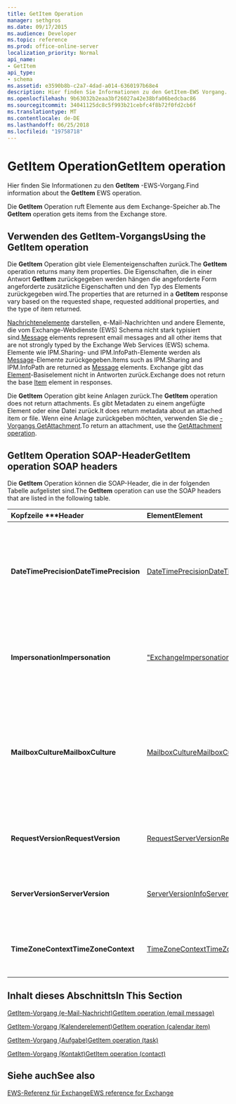 ```yaml
---
title: GetItem Operation
manager: sethgros
ms.date: 09/17/2015
ms.audience: Developer
ms.topic: reference
ms.prod: office-online-server
localization_priority: Normal
api_name:
- GetItem
api_type:
- schema
ms.assetid: e3590b8b-c2a7-4dad-a014-6360197b68e4
description: Hier finden Sie Informationen zu den GetItem-EWS Vorgang.
ms.openlocfilehash: 9b63032b2eaa3bf26027a42e38bfa06bedcbac86
ms.sourcegitcommit: 34041125dc8c5f993b21cebfc4f8b72f0fd2cb6f
ms.translationtype: MT
ms.contentlocale: de-DE
ms.lasthandoff: 06/25/2018
ms.locfileid: "19758718"
---
```

# <a name="getitem-operation"></a><span data-ttu-id="25611-103">GetItem Operation</span><span class="sxs-lookup"><span data-stu-id="25611-103">GetItem operation</span></span>

<span data-ttu-id="25611-104">Hier finden Sie Informationen zu den **GetItem** -EWS-Vorgang.</span><span class="sxs-lookup"><span data-stu-id="25611-104">Find information about the **GetItem** EWS operation.</span></span> 
  
<span data-ttu-id="25611-105">Die **GetItem** Operation ruft Elemente aus dem Exchange-Speicher ab.</span><span class="sxs-lookup"><span data-stu-id="25611-105">The **GetItem** operation gets items from the Exchange store.</span></span> 
  
## <a name="using-the-getitem-operation"></a><span data-ttu-id="25611-106">Verwenden des GetItem-Vorgangs</span><span class="sxs-lookup"><span data-stu-id="25611-106">Using the GetItem operation</span></span>

<span data-ttu-id="25611-107">Die **GetItem** Operation gibt viele Elementeigenschaften zurück.</span><span class="sxs-lookup"><span data-stu-id="25611-107">The **GetItem** operation returns many item properties.</span></span> <span data-ttu-id="25611-108">Die Eigenschaften, die in einer Antwort **GetItem** zurückgegeben werden hängen die angeforderte Form angeforderte zusätzliche Eigenschaften und den Typ des Elements zurückgegeben wird.</span><span class="sxs-lookup"><span data-stu-id="25611-108">The properties that are returned in a **GetItem** response vary based on the requested shape, requested additional properties, and the type of item returned.</span></span> 
  
<span data-ttu-id="25611-109">[Nachrichtenelemente](message-ex15websvcsotherref.md) darstellen, e-Mail-Nachrichten und andere Elemente, die vom Exchange-Webdienste (EWS) Schema nicht stark typisiert sind.</span><span class="sxs-lookup"><span data-stu-id="25611-109">[Message](message-ex15websvcsotherref.md) elements represent email messages and all other items that are not strongly typed by the Exchange Web Services (EWS) schema.</span></span> <span data-ttu-id="25611-110">Elemente wie IPM.Sharing- und IPM.InfoPath-Elemente werden als [Message](message-ex15websvcsotherref.md)-Elemente zurückgegeben.</span><span class="sxs-lookup"><span data-stu-id="25611-110">Items such as IPM.Sharing and IPM.InfoPath are returned as [Message](message-ex15websvcsotherref.md) elements.</span></span> <span data-ttu-id="25611-111">Exchange gibt das [Element](item.md)-Basiselement nicht in Antworten zurück.</span><span class="sxs-lookup"><span data-stu-id="25611-111">Exchange does not return the base [Item](item.md) element in responses.</span></span> 
  
<span data-ttu-id="25611-112">Die **GetItem** Operation gibt keine Anlagen zurück.</span><span class="sxs-lookup"><span data-stu-id="25611-112">The **GetItem** operation does not return attachments.</span></span> <span data-ttu-id="25611-113">Es gibt Metadaten zu einem angefügte Element oder eine Datei zurück.</span><span class="sxs-lookup"><span data-stu-id="25611-113">It does return metadata about an attached item or file.</span></span> <span data-ttu-id="25611-114">Wenn eine Anlage zurückgeben möchten, verwenden Sie die [-Vorgangs GetAttachment](getattachment-operation.md).</span><span class="sxs-lookup"><span data-stu-id="25611-114">To return an attachment, use the [GetAttachment operation](getattachment-operation.md).</span></span>
  
## <a name="getitem-operation-soap-headers"></a><span data-ttu-id="25611-115">GetItem Operation SOAP-Header</span><span class="sxs-lookup"><span data-stu-id="25611-115">GetItem operation SOAP headers</span></span>

<span data-ttu-id="25611-116">Die **GetItem** Operation können die SOAP-Header, die in der folgenden Tabelle aufgelistet sind.</span><span class="sxs-lookup"><span data-stu-id="25611-116">The **GetItem** operation can use the SOAP headers that are listed in the following table.</span></span> 
  
|<span data-ttu-id="25611-117">Kopfzeile \*\*\*</span><span class="sxs-lookup"><span data-stu-id="25611-117">****Header****</span></span>|<span data-ttu-id="25611-118">****Element****</span><span class="sxs-lookup"><span data-stu-id="25611-118">****Element****</span></span>|<span data-ttu-id="25611-119">****Beschreibung****</span><span class="sxs-lookup"><span data-stu-id="25611-119">****Description****</span></span>|
|:-----|:-----|:-----|
|<span data-ttu-id="25611-120">**DateTimePrecision**</span><span class="sxs-lookup"><span data-stu-id="25611-120">**DateTimePrecision**</span></span> <br/> |[<span data-ttu-id="25611-121">DateTimePrecision</span><span class="sxs-lookup"><span data-stu-id="25611-121">DateTimePrecision</span></span>](datetimeprecision.md) <br/> |<span data-ttu-id="25611-122">Gibt die Auflösung der Daten-/Uhrzeitwerte in Antworten vom Server an, entweder in Sekunden oder in Millisekunden.</span><span class="sxs-lookup"><span data-stu-id="25611-122">Specifies the resolution of data/time values in responses from the server, either in seconds or in milliseconds.</span></span>  <br/> |
|<span data-ttu-id="25611-123">**Impersonation**</span><span class="sxs-lookup"><span data-stu-id="25611-123">**Impersonation**</span></span> <br/> |[<span data-ttu-id="25611-124">"ExchangeImpersonation"</span><span class="sxs-lookup"><span data-stu-id="25611-124">ExchangeImpersonation</span></span>](exchangeimpersonation.md) <br/> |<span data-ttu-id="25611-125">Identifiziert den Benutzer, für den die Clientanwendung einen Identitätswechsel durchführt.</span><span class="sxs-lookup"><span data-stu-id="25611-125">Identifies the user whom the client application is impersonating.</span></span>  <br/> |
|<span data-ttu-id="25611-126">**MailboxCulture**</span><span class="sxs-lookup"><span data-stu-id="25611-126">**MailboxCulture**</span></span> <br/> |[<span data-ttu-id="25611-127">MailboxCulture</span><span class="sxs-lookup"><span data-stu-id="25611-127">MailboxCulture</span></span>](mailboxculture.md) <br/> |<span data-ttu-id="25611-128">Bezeichnet die Kultur gemäß Definition in RFC 3066, "Tags for the Identification des Languages", um Zugriff auf das Postfach verwendet werden.</span><span class="sxs-lookup"><span data-stu-id="25611-128">Identifies the culture, as defined in RFC 3066, "Tags for the Identification of Languages", to be used to access the mailbox.</span></span>  <br/> |
|<span data-ttu-id="25611-129">**RequestVersion**</span><span class="sxs-lookup"><span data-stu-id="25611-129">**RequestVersion**</span></span> <br/> |[<span data-ttu-id="25611-130">RequestServerVersion</span><span class="sxs-lookup"><span data-stu-id="25611-130">RequestServerVersion</span></span>](requestserverversion.md) <br/> |<span data-ttu-id="25611-131">Gibt die Schemaversion für die Vorgangsanforderung an.</span><span class="sxs-lookup"><span data-stu-id="25611-131">Identifies the schema version for the operation request.</span></span>  <br/> |
|<span data-ttu-id="25611-132">**ServerVersion**</span><span class="sxs-lookup"><span data-stu-id="25611-132">**ServerVersion**</span></span> <br/> |[<span data-ttu-id="25611-133">ServerVersionInfo</span><span class="sxs-lookup"><span data-stu-id="25611-133">ServerVersionInfo</span></span>](serverversioninfo.md) <br/> |<span data-ttu-id="25611-134">Gibt die Version des Servers an, der auf die Anforderung geantwortet hat.</span><span class="sxs-lookup"><span data-stu-id="25611-134">Identifies the version of the server that responded to the request.</span></span>  <br/> |
|<span data-ttu-id="25611-135">**TimeZoneContext**</span><span class="sxs-lookup"><span data-stu-id="25611-135">**TimeZoneContext**</span></span> <br/> |[<span data-ttu-id="25611-136">TimeZoneContext</span><span class="sxs-lookup"><span data-stu-id="25611-136">TimeZoneContext</span></span>](timezonecontext.md) <br/> |<span data-ttu-id="25611-137">Gibt die Zeitzone für alle Antworten vom Server an.</span><span class="sxs-lookup"><span data-stu-id="25611-137">Identifies the time zone to be used for all responses from the server.</span></span>  <br/> |
   
## <a name="in-this-section"></a><span data-ttu-id="25611-138">Inhalt dieses Abschnitts</span><span class="sxs-lookup"><span data-stu-id="25611-138">In This Section</span></span>

[<span data-ttu-id="25611-139">GetItem-Vorgang (e-Mail-Nachricht)</span><span class="sxs-lookup"><span data-stu-id="25611-139">GetItem operation (email message)</span></span>](getitem-operation-email-message.md)
  
[<span data-ttu-id="25611-140">GetItem-Vorgang (Kalenderelement)</span><span class="sxs-lookup"><span data-stu-id="25611-140">GetItem operation (calendar item)</span></span>](getitem-operation-calendar-item.md)
  
[<span data-ttu-id="25611-141">GetItem-Vorgang (Aufgabe)</span><span class="sxs-lookup"><span data-stu-id="25611-141">GetItem operation (task)</span></span>](getitem-operation-task.md)
  
[<span data-ttu-id="25611-142">GetItem-Vorgang (Kontakt)</span><span class="sxs-lookup"><span data-stu-id="25611-142">GetItem operation (contact)</span></span>](getitem-operation-contact.md)
  
## <a name="see-also"></a><span data-ttu-id="25611-143">Siehe auch</span><span class="sxs-lookup"><span data-stu-id="25611-143">See also</span></span>



[<span data-ttu-id="25611-144">EWS-Referenz für Exchange</span><span class="sxs-lookup"><span data-stu-id="25611-144">EWS reference for Exchange</span></span>](ews-reference-for-exchange.md)


